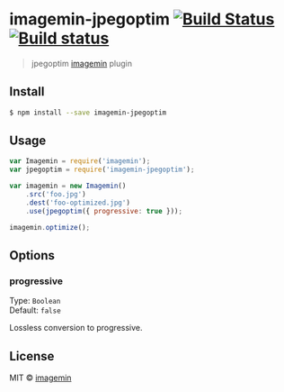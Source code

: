 # imagemin-jpegoptim [![Build Status](http://img.shields.io/travis/imagemin/imagemin-jpegoptim.svg?style=flat)](https://travis-ci.org/imagemin/imagemin-jpegoptim) [![Build status](https://ci.appveyor.com/api/projects/status/dd2mjdl1lhqjj6u7)](https://ci.appveyor.com/project/ShinnosukeWatanabe/imagemin-jpegoptim)

> jpegoptim [imagemin](https://github.com/imagemin/imagemin) plugin


## Install

```sh
$ npm install --save imagemin-jpegoptim
```


## Usage

```js
var Imagemin = require('imagemin');
var jpegoptim = require('imagemin-jpegoptim');

var imagemin = new Imagemin()
	.src('foo.jpg')
	.dest('foo-optimized.jpg')
	.use(jpegoptim({ progressive: true }));

imagemin.optimize();
```


## Options

### progressive

Type: `Boolean`  
Default: `false`

Lossless conversion to progressive.


## License

MIT © [imagemin](https://github.com/imagemin)
